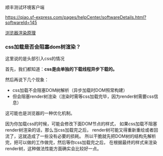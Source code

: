 顺丰测试环境客户端

https://qiao.sf-express.com/pages/helpCenter/softwareDetails.html?softwareId=145



[浏览器渲染原理](https://segmentfault.com/a/1190000012925872)

### css加载是否会阻塞dom树渲染？

这里说的是头部引入css的情况

首先，我们都知道：**css是由单独的下载线程异步下载的。**

然后再说下几个现象：

- css加载不会阻塞DOM树解析（异步加载时DOM照常构建）
- 但会阻塞render树渲染（渲染时需等css加载完毕，因为render树需要css信息）

这可能也是浏览器的一种优化机制。

因为你加载css的时候，可能会修改下面DOM节点的样式，
如果css加载不阻塞render树渲染的话，那么当css加载完之后，
render树可能又得重新重绘或者回流了，这就造成了一些没有必要的损耗。
所以干脆就先把DOM树的结构先解析完，把可以做的工作做完，然后等你css加载完之后，
在根据最终的样式来渲染render树，这种做法性能方面确实会比较好一点。



















